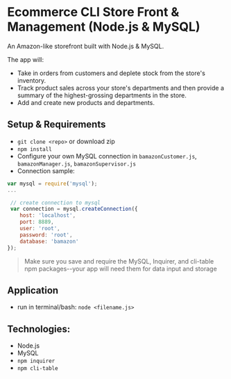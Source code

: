 # Ecommerce CLI Store Front & Management (Node.js & MySQL)

An Amazon-like storefront built with Node.js & MySQL. 

The app will:
- Take in orders from customers and deplete stock from the store's inventory.
- Track product sales across your store's departments and then provide a summary of the highest-grossing departments in the store.
- Add and create new products and departments.


## Setup & Requirements
- `git clone <repo>` or download zip
- `npm install`
- Configure your own MySQL connection in `bamazonCustomer.js`, `bamazonManager.js`, `bamazonSupervisor.js`
- Connection sample:

```javascript
var mysql = require('mysql');
...

 // create connection to mysql
 var connection = mysql.createConnection({
    host: 'localhost',
    port: 8889,
    user: 'root',
    password: 'root',
    database: 'bamazon'
});
```

> Make sure you save and require the MySQL, Inquirer, and cli-table npm packages--your app will need them for data input and storage

## Application
- run in terminal/bash: `node <filename.js>`

## Technologies:
- Node.js
- MySQL
- `npm inquirer`
- `npm cli-table`
